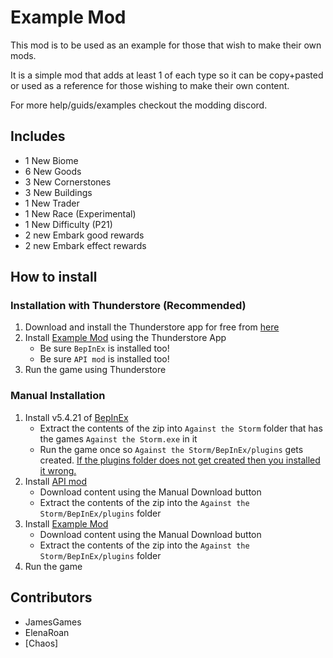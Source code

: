 # Example Mod

This mod is to be used as an example for those that wish to make their own mods. 

It is a simple mod that adds at least 1 of each type so it can be copy+pasted or used as a reference for those wishing to make their own content.

For more help/guids/examples checkout the modding discord.

## Includes
- 1 New Biome
- 6 New Goods
- 3 New Cornerstones
- 3 New Buildings
- 1 New Trader
- 1 New Race (Experimental)
- 1 New Difficulty (P21)
- 2 new Embark good rewards 
- 2 new Embark effect rewards 

## How to install

### Installation with Thunderstore (Recommended)
1. Download and install the Thunderstore app for free from [here](https://thunderstore.io/)
2. Install [Example Mod](https://thunderstore.io/c/against-the-storm/p/ATS_API_Devs/ExampleMod/) using the Thunderstore App
   - Be sure `BepInEx` is installed too!
   - Be sure `API mod` is installed too!
3. Run the game using Thunderstore


### Manual Installation
1. Install v5.4.21 of [BepInEx](https://github.com/BepInEx/BepInEx/releases/tag/v5.4.21)
   - Extract the contents of the zip into `Against the Storm` folder that has the games `Against the Storm.exe` in it
   - Run the game once so `Against the Storm/BepInEx/plugins` gets created. [If the plugins folder does not get created then you installed it wrong.](https://docs.bepinex.dev/articles/user_guide/installation/index.html)
2. Install [API mod](https://thunderstore.io/c/against-the-storm/p/ATS_API_Devs/API/)
   - Download content using the Manual Download button
   - Extract the contents of the zip into the `Against the Storm/BepInEx/plugins` folder
3. Install [Example Mod](https://thunderstore.io/c/against-the-storm/p/ATS_API_Devs/ExampleMod/)
    - Download content using the Manual Download button
    - Extract the contents of the zip into the `Against the Storm/BepInEx/plugins` folder
4. Run the game

## Contributors
- JamesGames
- ElenaRoan
- \[Chaos\]
